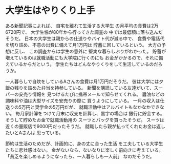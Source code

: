 # 大学生はやりくり上手

ある新聞記事によれば、
自宅を離れて生活する大学生
の月平均の食費は2万6720円で、
大学生協が80年から行ってきた調査の
中では最低額に落ち込んだそうだ。
日本の大学生は親からの仕送りやバイト代が減る中で、
食費や電話代を切り詰め、不意の出費に備えて月1万円は
貯蓄に回しているという。
大方の予想に反し、
この調査からは学生の意外に
堅実な暮らしぶりがわかった。
貯蓄が増えているのは就職活動にも大学院に行くのにも
お金がかかるので、それに備えているからだという。
学生たちはどんなやりくりをして生活しているのだろうか。

一人暮らしで自炊をしているAさんの食費は月1万円だそうだ。
彼は大学には夕飯の残りを詰めた弁当を持参している。
新聞を購読している友達がいて、スーパーの安売り情報を
見つけるたびに携帯メールで知らせてくれる。
醤油などの調味料や油は大型サイズを安売りの際に
買うようにしている。
一月の収入は仕送りの5万円と奨学金の5万円だが、
就職活動中はアルバイトもなかなかできない。
毎月家計簿をつけて月末に収支を計算し、黒字の場合は
銀行に貯金する。そうして貯めたお金で就職活動用の
スーツとバッグを買ったそうだ。
スーツは近くの量販店で9000円だったそうだ。
就職したら親が払ってくれたお金は返したいとAさんは
思っている。

節約は生活のためだが、計画的に、身の丈に合った生活
を工夫している大学生たちに悲壮感はない。
金がないなら、ないなりに楽しく前向きに考えている。
「貧乏を楽しめるようになったら、一人暮らしも一人前」
なのだそうだ。
